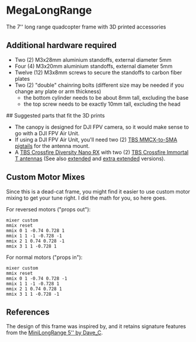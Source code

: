 # MegaLongRange
The 7'' long range quadcopter frame with 3D printed accessories

## Additional hardware required
* Two (2) M3x28mm aluminium standoffs, external diameter 5mm
* Four (4) M3x20mm aluminium standoffs, external diameter 5mm
* Twelve (12) M3x8mm screws to secure the standoffs to carbon fiber plates
* Two (2) "double" chainring bolts (different size may be needed if you change any plate or arm thickness)
  * the bottom cylinder needs to be about 8mm tall, excluding the base
  * the top screw needs to be exactly 10mm tall, excluding the head

## Suggested parts that fit the 3D prints
* The canopy is designed for DJI FPV camera, so it would make sense to go with a DJI FPV Air Unit.
* If using a DJI FPV Air Unit, you'll need two (2) [TBS MMCX-to-SMA pigtails](https://www.team-blacksheep.com/products/prod:sma_mmcx9_pigtail) for the antenna mount.
* A [TBS Crossfire Diversity Nano RX](https://www.team-blacksheep.com/products/prod:xf_nano_div_rx) with two (2) [TBS Crossfire Immortal T antennas](https://www.team-blacksheep.com/products/prod:xf_immortal_t_v2_s) (See also [extended](https://www.team-blacksheep.com/products/prod:xf_immortal_t_v2_e) and [extra extended](https://www.team-blacksheep.com/products/prod:xf_immortal_t_v2_ee) versions).

## Custom Motor Mixes
Since this is a dead-cat frame, you might find it easier to use custom motor mixing to get your tune right. I did the math for you, so here goes.

For reversed motors ("props out"):
```
mixer custom
mmix reset
mmix 0 1 -0.74 0.728 1
mmix 1 1 -1 -0.728 -1
mmix 2 1 0.74 0.728 -1
mmix 3 1 1 -0.728 1
```
For normal motors ("props in"):
```
mixer custom
mmix reset
mmix 0 1 -0.74 0.728 -1
mmix 1 1 -1 -0.728 1
mmix 2 1 0.74 0.728 1
mmix 3 1 1 -0.728 -1
```

## References
The design of this frame was inspired by, and it retains signature features from the [MiniLongRange 5'' by Dave_C](https://www.thingiverse.com/thing:4584851).
